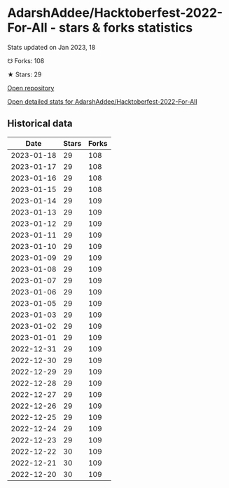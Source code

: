 # AdarshAddee/Hacktoberfest-2022-For-All - stars & forks statistics

Stats updated on Jan 2023, 18

☋ Forks: 108

★ Stars: 29

[Open repository](https://github.com/AdarshAddee/Hacktoberfest-2022-For-All)

[Open detailed stats for AdarshAddee/Hacktoberfest-2022-For-All](https://reviewgithub.com/rep/AdarshAddee/Hacktoberfest-2022-For-All)

## Historical data
| Date | Stars | Forks |
|------|-------|-------|
| 2023-01-18 | 29 | 108 | 
| 2023-01-17 | 29 | 108 | 
| 2023-01-16 | 29 | 108 | 
| 2023-01-15 | 29 | 108 | 
| 2023-01-14 | 29 | 109 | 
| 2023-01-13 | 29 | 109 | 
| 2023-01-12 | 29 | 109 | 
| 2023-01-11 | 29 | 109 | 
| 2023-01-10 | 29 | 109 | 
| 2023-01-09 | 29 | 109 | 
| 2023-01-08 | 29 | 109 | 
| 2023-01-07 | 29 | 109 | 
| 2023-01-06 | 29 | 109 | 
| 2023-01-05 | 29 | 109 | 
| 2023-01-03 | 29 | 109 | 
| 2023-01-02 | 29 | 109 | 
| 2023-01-01 | 29 | 109 | 
| 2022-12-31 | 29 | 109 | 
| 2022-12-30 | 29 | 109 | 
| 2022-12-29 | 29 | 109 | 
| 2022-12-28 | 29 | 109 | 
| 2022-12-27 | 29 | 109 | 
| 2022-12-26 | 29 | 109 | 
| 2022-12-25 | 29 | 109 | 
| 2022-12-24 | 29 | 109 | 
| 2022-12-23 | 29 | 109 | 
| 2022-12-22 | 30 | 109 | 
| 2022-12-21 | 30 | 109 | 
| 2022-12-20 | 30 | 109 | 


